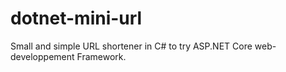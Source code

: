 # dotnet-mini-url
Small and simple URL shortener in C# to try ASP.NET Core web-developpement Framework. 
